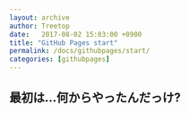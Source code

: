 ```yaml
---
layout: archive
author: Treetop
date:   2017-08-02 15:03:00 +0900
title: "GitHub Pages start"
permalink: /docs/githubpages/start/
categories: [githubpages]
---
```

## 最初は…何からやったんだっけ?
